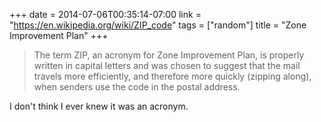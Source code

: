 +++
date = 2014-07-06T00:35:14-07:00
link = "https://en.wikipedia.org/wiki/ZIP_code"
tags = ["random"]
title = "Zone Improvement Plan"
+++

>The term ZIP, an acronym for Zone Improvement Plan, is properly written in capital letters and was chosen to suggest that the mail travels more efficiently, and therefore more quickly (zipping along), when senders use the code in the postal address.

I don't think I ever knew it was an acronym.
